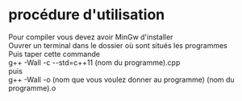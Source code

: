 # procédure d'utilisation
Pour compiler vous devez avoir MinGw d'installer<br/>
Ouvrer un terminal dans le dossier où sont situés les programmes<br/>
Puis taper cette commande<br/>
g++ -Wall -c --std=c++11 (nom du programme).cpp<br/>
puis<br/>
g++ -Wall -o (nom que vous voulez donner au programme) (nom du programme).o<br/>


